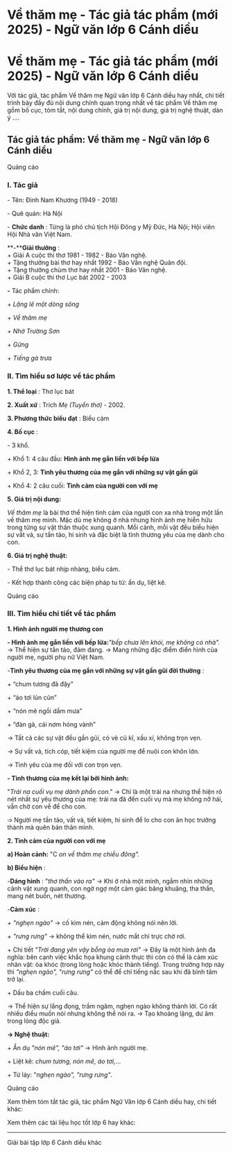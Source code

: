 # Về thăm mẹ - Tác giả tác phẩm (mới 2025) - Ngữ văn lớp 6 Cánh diều

# Về thăm mẹ - Tác giả tác phẩm (mới 2025) - Ngữ văn lớp 6 Cánh diều

Với tác giả, tác phẩm Về thăm mẹ Ngữ văn lớp 6 Cánh diều hay nhất, chi tiết trình bày đầy đủ nội dung chính quan trọng nhất về tác phẩm Về thăm mẹ gồm bố cục, tóm tắt, nội dung chính, giá trị nội dung, giá trị nghệ thuật, dàn ý ....

## Tác giả tác phẩm: Về thăm mẹ - Ngữ văn lớp 6 Cánh diều

Quảng cáo

### **I. Tác giả**

\- Tên: Đinh Nam Khương (1949 - 2018)

\- Quê quán: Hà Nội

\- **Chức danh** : Từng là phó chủ tịch Hội Đông y Mỹ Đức, Hà Nội; Hội viên Hội Nhà văn Việt Nam.

**-****Giải thưởng** :  
\+ Giải A cuộc thi thơ 1981 - 1982 - Báo Văn nghệ.  
\+ Tặng thưởng bài thơ hay nhất 1992 - Báo Văn nghệ Quân đội.  
\+ Tặng thưởng chùm thơ hay nhất 2001 - Báo Văn nghệ.  
\+ Giải B cuộc thi thơ Lục bát 2002 - 2003

**-** Tác phẩm chính: 

\+ _Lặng lẽ một dòng sông_

\+ _Về thăm mẹ_

\+ _Nhớ Trường Sơn_

\+ _Gừng_

\+ _Tiếng gà trưa_

### **II. Tìm hiểu sơ lược về tác phẩm**

**1\. Thể loại** : Thơ lục bát

**2\. Xuất xứ** : Trích _Mẹ (Tuyển thơ)_ \- 2002.

**3\. Phương thức biểu đạt** : Biểu cảm

**4\. Bố cục** : 

\- 3 khổ.

\+ Khổ 1: 4 câu đầu: **Hình ảnh mẹ gắn liền với bếp lửa**

\+ Khổ 2, 3: **Tình yêu thương của mẹ gắn với những sự vật gần gũi**

\+ Khổ 4: 2 câu cuối: **Tình cảm của người con với mẹ**

**5\. Giá trị nội dung:**

_Về thăm mẹ_ là bài thơ thể hiện tình cảm của người con xa nhà trong một lần về thăm mẹ mình. Mặc dù mẹ không ở nhà nhưng hình ảnh mẹ hiễn hữu trong từng sự vật thân thuộc xung quanh. Mỗi cảnh, mỗi vật đều biểu hiện sự vất vả, sự tần tảo, hi sinh và đặc biệt là tình thương yêu của mẹ dành cho con.

**6\. Giá trị nghệ thuật:**

\- Thể thơ lục bát nhịp nhàng, biểu cảm.

\- Kết hợp thành công các biện pháp tu từ: ẩn dụ, liệt kê.

Quảng cáo

### **III. Tìm hiểu chi tiết về tác phẩm**

**1\. Hình ảnh người mẹ thương con**

**\- Hình ảnh mẹ gắn liền với bếp lửa:**_"bếp chưa lên khói, mẹ không có nhà"._ → Thể hiện sự tần tảo, đảm đang. → Mang những đặc điểm điển hình của người mẹ, người phụ nữ Việt Nam.

-**Tình yêu thương của mẹ gắn với những sự vật gần gũi đời thường** :

\+ “chum tương đã đậy”

\+ “áo tơi lủn củn”

\+ “nón mê ngồi dầm mưa”

\+ “đàn gà, cái nơm hỏng vành”

→ Tất cả các sự vật đều gần gũi, có vẻ cũ kĩ, xấu xí, không trọn vẹn. 

→ Sự vất vả, tích cóp, tiết kiệm của người mẹ để nuôi con khôn lớn.

→ Tình yêu của mẹ đối với con trọn vẹn.

**\- Tình thương của mẹ kết lại bởi hình ảnh:**

"_Trái na cuối vụ mẹ dành phần con."_ → Chỉ là một trái na nhưng thể hiện rõ nét nhất sự yêu thương của mẹ: trái na đã đến cuối vụ mà mẹ không nỡ hái, vẫn chờ con về để cho con. 

➩ Người mẹ tần tảo, vất vả, tiết kiệm, hi sinh để lo cho con ăn học trưởng thành mà quên bản thân mình. 

**2\. Tình cảm của người con với mẹ**

**a) Hoàn cảnh:** "C _on về thăm mẹ chiều đông"._

**b) Biểu hiện** :

-**Dáng hình** : "_thơ thẩn vào ra"_ → Khi ở nhà một mình, ngắm nhìn những cảnh vật xung quanh, con ngờ ngợ một cảm giác bâng khuâng, tha thẩn, mang nét buồn, nét thương.

-**Cảm xúc** :

_\+ "nghẹn ngào"_ → cố kìm nén, cảm động không nói nên lời.

_\+ "rưng rưng"_ → không thể kìm nén, nước mắt chỉ trực chờ rơi.

\+ Chi tiết _"Trời đang yên vậy bỗng òa mưa rơi"_ → Đây là một hình ảnh đa nghĩa: bên cạnh việc khắc họa khung cảnh thực thì còn có thể là cảm xúc nhân vật: òa khóc (trong lòng hoặc khóc thành tiếng). Trong trường hợp này thì _"nghẹn ngào", "rưng rưng"_ có thể để chỉ tiếng nấc sau khi đã bình tâm trở lại.

\+ Dấu ba chấm cuối câu. 

→ Thể hiện sự lắng đọng, trầm ngâm, nghẹn ngào không thành lời. Có rất nhiều điều muốn nói nhưng không thể nói ra. → Tạo khoảng lặng, dư âm trong lòng độc giả.

**→ Nghệ thuật:**

\+ Ẩn dụ _"nón mê", "áo tơi"_ → Hình ảnh người mẹ.

\+ Liệt kê: _chum tương, nón mê, áo tơi,_...

\+ Từ láy: "_nghẹn ngào", "rưng rưng"_.

Quảng cáo

Xem thêm tóm tắt tác giả, tác phẩm Ngữ Văn lớp 6 Cánh diều hay, chi tiết khác:

Xem thêm các tài liệu học tốt lớp 6 hay khác:

* * *

Giải bài tập lớp 6 Cánh diều khác

